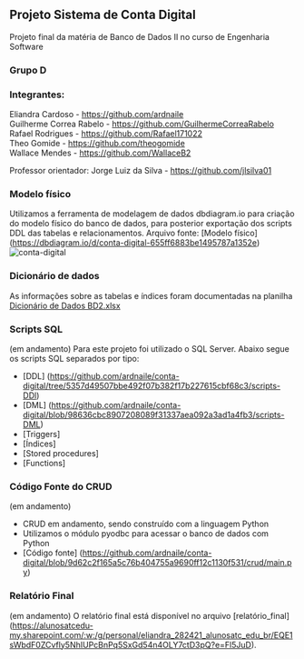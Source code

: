 ## Projeto Sistema de Conta Digital

Projeto final da matéria de Banco de Dados II no curso de Engenharia Software

### Grupo D

### Integrantes:
Eliandra Cardoso - https://github.com/ardnaile <br>
Guilherme Correa Rabelo - https://github.com/GuilhermeCorreaRabelo <br>
Rafael Rodrigues - https://github.com/Rafael171022 <br>
Theo Gomide - https://github.com/theogomide <br>
Wallace Mendes - https://github.com/WallaceB2 <br>

Professor orientador: Jorge Luiz da Silva - https://github.com/jlsilva01

### Modelo físico
Utilizamos a ferramenta de modelagem de dados dbdiagram.io para criação do modelo físico do banco de dados, para posterior exportação dos scripts DDL das tabelas e relacionamentos. Arquivo fonte: [Modelo físico] (https://dbdiagram.io/d/conta-digital-655ff6883be1495787a1352e)
![conta-digital](https://github.com/ardnaile/conta-digital/assets/106704268/c4195a8b-a1ba-4a91-a5c8-3a3ab26c5e55)

### Dicionário de dados
As informações sobre as tabelas e índices foram documentadas na planilha [Dicionário de Dados BD2.xlsx](https://github.com/ardnaile/conta-digital/files/13532625/Dicionario.de.Dados.BD2.xlsx)

### Scripts SQL
(em andamento)
Para este projeto foi utilizado o SQL Server. Abaixo segue os scripts SQL separados por tipo:
- [DDL] (https://github.com/ardnaile/conta-digital/tree/5357d49507bbe492f07b382f17b227615cbf68c3/scripts-DDl)
- [DML] (https://github.com/ardnaile/conta-digital/blob/98636cbc8907208089f31337aea092a3ad1a4fb3/scripts-DML)
- [Triggers]
- [Índices]
- [Stored procedures]
- [Functions]

### Código Fonte do CRUD
(em andamento)
- CRUD em andamento, sendo construído com a linguagem Python
- Utilizamos o módulo pyodbc para acessar o banco de dados com Python
- [Código fonte] (https://github.com/ardnaile/conta-digital/blob/9d62c2f165a5c76b404755a9690ff12c1130f531/crud/main.py)

### Relatório Final
(em andamento)
O relatório final está disponível no arquivo [relatório_final] (https://alunosatcedu-my.sharepoint.com/:w:/g/personal/eliandra_282421_alunosatc_edu_br/EQE1sWbdF0ZCvfly5NhIUPcBnPq5SxGd54n4OLY7ctD3pQ?e=Fl5JuD).

